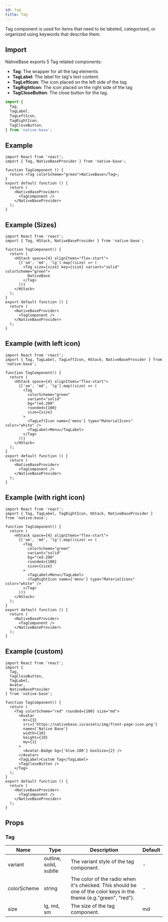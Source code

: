 ```yaml
---
id: tag
title: Tag
---
```


Tag component is used for items that need to be labeled, categorized, or organized using keywords that describe them.

## Import

NativeBase exports 5 Tag related components:

- **Tag**: The wrapper for all the tag elements
- **TagLabel**: The label for tag's text content.
- **TagLeftIcon**: The icon placed on the left side of the tag
- **TagRightIcon**: The icon placed on the right side of the tag
- **TagCloseButton**: The close button for the tag.

```jsx
import {
  Tag,
  TagLabel,
  TagLeftIcon,
  TagRightIcon,
  TagCloseButton,
} from 'native-base';
```

## Example

```SnackPlayer name=Tag%20Example
import React from 'react';
import { Tag, NativeBaseProvider } from 'native-base';

function TagComponent () {
  return <Tag colorScheme="green">NativeBase</Tag>;
}
export default function () {
  return (
    <NativeBaseProvider>
      <TagComponent />
    </NativeBaseProvider>
  );
}
```

## Example (Sizes)

```SnackPlayer name=Tag%20Example(Sizes)
import React from 'react';
import { Tag, HStack, NativeBaseProvider } from 'native-base';

function TagComponent() {
  return (
    <HStack space={4} alignItems="flex-start">
      {['sm', 'md', 'lg'].map((size) => (
        <Tag size={size} key={size} variant="solid" colorScheme="green">
          NativeBase
        </Tag>
      ))}
    </HStack>
  );
}
export default function () {
  return (
    <NativeBaseProvider>
      <TagComponent />
    </NativeBaseProvider>
  );
}
```

## Example (with left icon)

```SnackPlayer name=Tag%20Example(with left icon)
import React from 'react';
import { Tag, TagLabel, TagLeftIcon, HStack, NativeBaseProvider } from 'native-base';

function TagComponent() {
  return (
    <HStack space={4} alignItems="flex-start">
      {['sm', 'md', 'lg'].map((size) => (
        <Tag
          colorScheme="green"
          variant="solid"
          bg="red.200"
          rounded={100}
          size={size}
        >
          <TagLeftIcon name={'menu'} type="MaterialIcons" color="white" />
          <TagLabel>Menu</TagLabel>
        </Tag>
      ))}
    </HStack>
  );
}
export default function () {
  return (
    <NativeBaseProvider>
      <TagComponent />
    </NativeBaseProvider>
  );
}
```

## Example (with right icon)

```SnackPlayer name=Tag%20Example(with right icon)
import React from 'react';
import { Tag, TagLabel, TagRightIcon, HStack, NativeBaseProvider } from 'native-base';

function TagComponent() {
  return (
    <HStack space={4} alignItems="flex-start">
      {['sm', 'md', 'lg'].map((size) => (
        <Tag
          colorScheme="green"
          variant="solid"
          bg="red.200"
          rounded={100}
          size={size}
        >
          <TagLabel>Menu</TagLabel>
          <TagRightIcon name={'menu'} type="MaterialIcons" color="white" />
        </Tag>
      ))}
    </HStack>
  );
}
export default function () {
  return (
    <NativeBaseProvider>
      <TagComponent />
    </NativeBaseProvider>
  );
}
```

## Example (custom)

```SnackPlayer name=Tag%20Example(custom)
import React from 'react';
import {
  Tag,
  TagCloseButton,
  TagLabel,
  Avatar,
  NativeBaseProvider
} from 'native-base';

function TagComponent() {
  return (
    <Tag colorScheme="red" rounded={100} size="md">
      <Avatar
        mr={3}
        src={'https://nativebase.io/assets/img/front-page-icon.png'}
        name={'Native Base'}
        width={10}
        height={10}
        my={1}
      >
        <Avatar.Badge bg={'blue.100'} boxSize={2} />
      </Avatar>
      <TagLabel>Custom Tag</TagLabel>
      <TagCloseButton />
    </Tag>
  );
}
export default function () {
  return (
    <NativeBaseProvider>
      <TagComponent />
    </NativeBaseProvider>
  );
}
```

## Props

### Tag

| Name        | Type                   | Description                                                                                                       | Default |
| ----------- | ---------------------- | ----------------------------------------------------------------------------------------------------------------- | ------- |
| variant     | outline, solid, subtle | The variant style of the tag component.                                                                           | -       |
| colorScheme | string                 | The color of the radio when it's checked. This should be one of the color keys in the theme (e.g."green", "red"). | -       |
| size        | lg, md, sm             | The size of the tag component.                                                                                    | md      |
